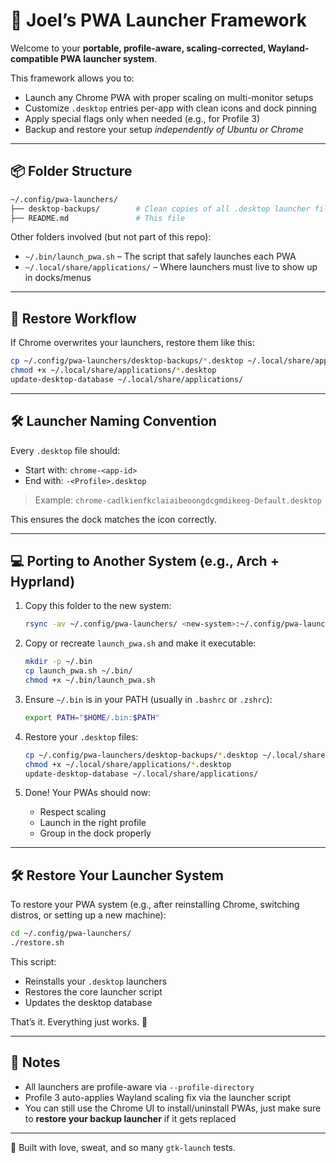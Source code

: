 # 🧠 Joel’s PWA Launcher Framework

Welcome to your **portable, profile-aware, scaling-corrected, Wayland-compatible PWA launcher system**.

This framework allows you to:
- Launch any Chrome PWA with proper scaling on multi-monitor setups
- Customize `.desktop` entries per-app with clean icons and dock pinning
- Apply special flags only when needed (e.g., for Profile 3)
- Backup and restore your setup *independently of Ubuntu or Chrome*

---

## 📦 Folder Structure

```bash
~/.config/pwa-launchers/
├── desktop-backups/        # Clean copies of all .desktop launcher files (safe from Chrome overwrites)
├── README.md               # This file
```

Other folders involved (but not part of this repo):
- `~/.bin/launch_pwa.sh` – The script that safely launches each PWA
- `~/.local/share/applications/` – Where launchers must live to show up in docks/menus

---

## 🔁 Restore Workflow

If Chrome overwrites your launchers, restore them like this:

```bash
cp ~/.config/pwa-launchers/desktop-backups/*.desktop ~/.local/share/applications/
chmod +x ~/.local/share/applications/*.desktop
update-desktop-database ~/.local/share/applications/
```

---

## 🛠 Launcher Naming Convention

Every `.desktop` file should:
- Start with: `chrome-<app-id>`
- End with: `-<Profile>.desktop`  
> Example: `chrome-cadlkienfkclaiaibeoongdcgmdikeeg-Default.desktop`

This ensures the dock matches the icon correctly.

---

## 💻 Porting to Another System (e.g., Arch + Hyprland)

1. Copy this folder to the new system:
   ```bash
   rsync -av ~/.config/pwa-launchers/ <new-system>:~/.config/pwa-launchers/
   ```

2. Copy or recreate `launch_pwa.sh` and make it executable:
   ```bash
   mkdir -p ~/.bin
   cp launch_pwa.sh ~/.bin/
   chmod +x ~/.bin/launch_pwa.sh
   ```

3. Ensure `~/.bin` is in your PATH (usually in `.bashrc` or `.zshrc`):
   ```bash
   export PATH="$HOME/.bin:$PATH"
   ```

4. Restore your `.desktop` files:
   ```bash
   cp ~/.config/pwa-launchers/desktop-backups/*.desktop ~/.local/share/applications/
   chmod +x ~/.local/share/applications/*.desktop
   update-desktop-database ~/.local/share/applications/
   ```

5. Done! Your PWAs should now:
   - Respect scaling
   - Launch in the right profile
   - Group in the dock properly

---

## 🛠️ Restore Your Launcher System

To restore your PWA system (e.g., after reinstalling Chrome, switching distros, or setting up a new machine):

```bash
cd ~/.config/pwa-launchers/
./restore.sh
```

This script:
- Reinstalls your `.desktop` launchers
- Restores the core launcher script
- Updates the desktop database

That’s it. Everything just works. 💫

---

## 🔐 Notes

- All launchers are profile-aware via `--profile-directory`
- Profile 3 auto-applies Wayland scaling fix via the launcher script
- You can still use the Chrome UI to install/uninstall PWAs, just make sure to **restore your backup launcher** if it gets replaced

---

🦥 Built with love, sweat, and so many `gtk-launch` tests.


